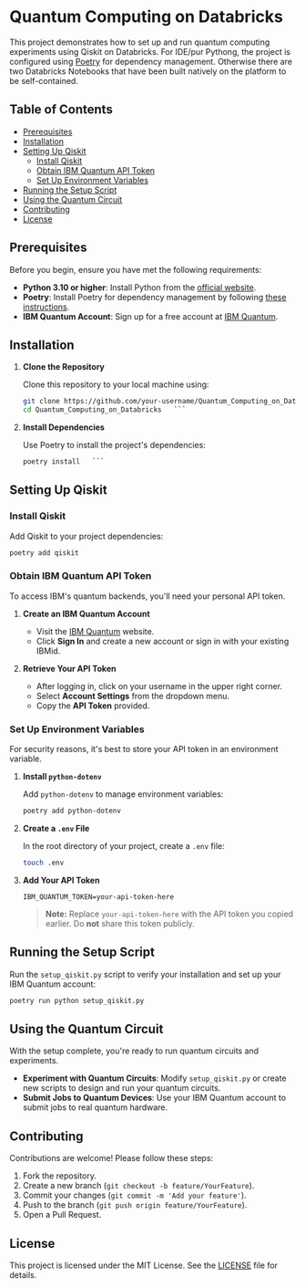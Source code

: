# Quantum Computing on Databricks

This project demonstrates how to set up and run quantum computing experiments using Qiskit on Databricks. 
For IDE/pur Pythong, the project is configured using [Poetry](https://python-poetry.org/) for dependency management. Otherwise there are two Databricks Notebooks that have been built natively on the platform to be self-contained. 

## Table of Contents

- [Prerequisites](#prerequisites)
- [Installation](#installation)
- [Setting Up Qiskit](#setting-up-qiskit)
  - [Install Qiskit](#install-qiskit)
  - [Obtain IBM Quantum API Token](#obtain-ibm-quantum-api-token)
  - [Set Up Environment Variables](#set-up-environment-variables)
- [Running the Setup Script](#running-the-setup-script)
- [Using the Quantum Circuit](#using-the-quantum-circuit)
- [Contributing](#contributing)
- [License](#license)

## Prerequisites

Before you begin, ensure you have met the following requirements:

- **Python 3.10 or higher**: Install Python from the [official website](https://www.python.org/downloads/).
- **Poetry**: Install Poetry for dependency management by following [these instructions](https://python-poetry.org/docs/#installation).
- **IBM Quantum Account**: Sign up for a free account at [IBM Quantum](https://quantum-computing.ibm.com/).

## Installation

1. **Clone the Repository**

   Clone this repository to your local machine using:
   ```bash
   git clone https://github.com/your-username/Quantum_Computing_on_Databricks.git
   cd Quantum_Computing_on_Databricks   ```

2. **Install Dependencies**

   Use Poetry to install the project's dependencies:
   ```bash
   poetry install   ```

## Setting Up Qiskit

### Install Qiskit

Add Qiskit to your project dependencies:

```bash
poetry add qiskit
```

### Obtain IBM Quantum API Token

To access IBM's quantum backends, you'll need your personal API token.

1. **Create an IBM Quantum Account**

   - Visit the [IBM Quantum](https://quantum-computing.ibm.com/) website.
   - Click **Sign In** and create a new account or sign in with your existing IBMid.

2. **Retrieve Your API Token**

   - After logging in, click on your username in the upper right corner.
   - Select **Account Settings** from the dropdown menu.
   - Copy the **API Token** provided.

### Set Up Environment Variables

For security reasons, it's best to store your API token in an environment variable.

1. **Install `python-dotenv`**

   Add `python-dotenv` to manage environment variables:

   ```bash
   poetry add python-dotenv
   ```

2. **Create a `.env` File**

   In the root directory of your project, create a `.env` file:

   ```bash
   touch .env
   ```

3. **Add Your API Token**

   ```ini:.env
   IBM_QUANTUM_TOKEN=your-api-token-here
   ```

   > **Note:** Replace `your-api-token-here` with the API token you copied earlier. Do **not** share this token publicly.

## Running the Setup Script

Run the `setup_qiskit.py` script to verify your installation and set up your IBM Quantum account:

```bash
poetry run python setup_qiskit.py
```

## Using the Quantum Circuit

With the setup complete, you're ready to run quantum circuits and experiments.

- **Experiment with Quantum Circuits**: Modify `setup_qiskit.py` or create new scripts to design and run your quantum circuits.
- **Submit Jobs to Quantum Devices**: Use your IBM Quantum account to submit jobs to real quantum hardware.

## Contributing

Contributions are welcome! Please follow these steps:

1. Fork the repository.
2. Create a new branch (`git checkout -b feature/YourFeature`).
3. Commit your changes (`git commit -m 'Add your feature'`).
4. Push to the branch (`git push origin feature/YourFeature`).
5. Open a Pull Request.

## License

This project is licensed under the MIT License. See the [LICENSE](LICENSE) file for details.

